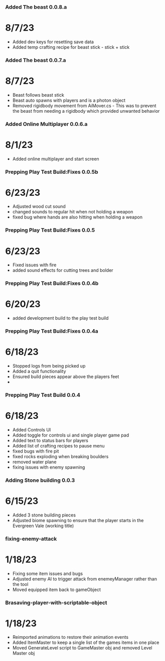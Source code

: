 ### Added The beast 0.0.8.a
# 8/7/23
- Added dev keys for resetting save data
- Added temp crafting recipe for beast stick - stick + stick

### Added The beast 0.0.7.a
# 8/7/23
- Beast follows beast stick
- Beast auto spawns with players and is a photon object
- Removed rigidbody movement from AiMover.cs - This was to prevent the beast from needing a rigidbody which provided unwanted behavior

### Added Online Multiplayer 0.0.6.a
# 8/1/23
- Added online multiplayer and start screen

### Prepping Play Test Build:Fixes 0.0.5b
# 6/23/23
- Adjusted wood cut sound
- changed sounds to regular hit when not holding a weapon
- fixed bug where hands are also hitting when holding a weapon


### Prepping Play Test Build:Fixes 0.0.5
# 6/23/23
- Fixed issues with fire
- added sound effects for cutting trees and bolder

### Prepping Play Test Build:Fixes 0.0.4b
# 6/20/23
- added development build to the play test build

### Prepping Play Test Build:Fixes 0.0.4a
# 6/18/23
- Stopped logs from being picked up
- Added a quit functionality
- Ensured build pieces appear above the players feet
- 
### Prepping Play Test Build 0.0.4
# 6/18/23
- Added Controls UI
- Added toggle for controls ui and single player game pad
- Added text to status bars for players
- Added list of crafting recipes to pause menu
- fixed bugs with fire pit
- fixed rocks exploding when breaking boulders
- removed water plane
- fixing issues with enemy spawning

### Adding Stone building 0.0.3
# 6/15/23
- Added 3 stone building pieces
- Adjusted biome spawning to ensure that the player starts in the Evergreen Vale (working title)

### fixing-enemy-attack
#  1/18/23
- Fixing some item issues and bugs
- Adjusted enemy AI to trigger attack from enemeyManager rather than the tool
- Moved equipped item back to gameObject

### Brasaving-player-with-scriptable-object
#  1/18/23
- Reimported animations to restore their animation events
- Added ItemMaster to keep a single list of the games items in one place
- Moved GenerateLevel script to GameMaster obj and removed Level Master obj
